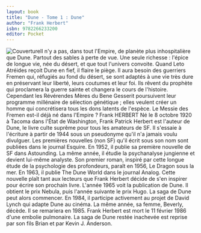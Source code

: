 ```yaml
---
layout: book
title: "Dune - Tome 1 : Dune"
author: "Frank Herbert"
isbn: 9782266233200
editor: Pocket
---
```


![Couverture](/img/9782266233200.jpg)Il n'y a pas, dans tout l'Empire, de planète plus inhospitalière que Dune. Partout des sables à perte de vue. Une seule richesse : l'épice de longue vie, née du désert, et que tout l'univers convoite.
 Quand Leto Atréides reçoit Dune en fief, il flaire le piège. Il aura besoin des guerriers Fremen qui, réfugiés au fond du désert, se sont adaptés à une vie très dure en préservant leur liberté, leurs coutumes et leur foi. Ils rêvent du prophète qui proclamera la guerre sainte et changera le cours de l'histoire.
 Cependant les Révérendes Mères du Bene Gesserit poursuivent leur programme millénaire de sélection génétique ; elles veulent créer un homme qui concrétisera tous les dons latents de l'espèce. Le Messie des Fremen est-il déjà né dans l'Empire ? Frank HERBERT
 Né le 8 octobre 1920 à Tacoma dans l'État de Washington, Frank Patrick Herbert est l'auteur de Dune, le livre culte suprême pour tous les amateurs de SF. Il s'essaie à l'écriture à partir de 1944 sous un pseudonyme qu'il n'a jamais voulu divulguer. Les premières nouvelles (non SF) qu'il écrit sous son nom sont publiées dans le journal Esquire. En 1952, il publie sa première nouvelle de SF dans Astounding. La même année, il étudie la psychanalyse jungienne et devient lui-même analyste. Son premier roman, inspiré par cette longue étude de la psychologie des profondeurs, paraît en 1956, Le Dragon sous la mer. En 1963, il publie The Dune World dans le journal Analog. Cette nouvelle plaît tant aux lecteurs que Frank Herbert décide de s'en inspirer pour écrire son prochain livre. L'année 1965 voit la publication de Dune. Il obtient le prix Nebula, puis l'année suivante le prix Hugo. La saga de Dune peut alors commencer. En 1984, il participe activement au projet de David Lynch qui adapte Dune au cinéma. La même année, sa femme, Beverly, décède. Il se remariera en 1985. Frank Herbert est mort le 11 février 1986 d'une embolie pulmonaire. La saga de Dune restée inachevée est reprise par son fils Brian et par Kevin J. Anderson.